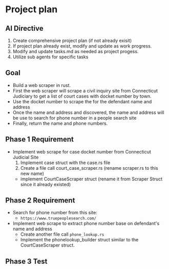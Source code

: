
# Project plan 

## AI Directive
1. Create comprehensive project plan (if not already exisit)
2. If project plan already exist, modify and update as work progress.
3. Modify and update tasks.md as needed as project progess.
4. Utilize sub agents for specific tasks

## Goal
- Build a web scraper in rust.
- First the web scraper will scrape a civil inquiry site from Connecticut Judiciary to get a list of court cases with docket number by town.
- Use the docket number to scrape the for the defendant name and address 
- Once the name and address and discovered, the name and address will be use to search for phone number in a people search site
- Finally, return the name and phone numbers.

## Phase 1 Requirement
- Implement web scrape for case docket number from Connecticut Judicial Site 
   1. Implement case struct with the case.rs file
   2. Create a file call court_case_scraper.rs (rename scraper.rs to this new name)
     * implement CourtCaseScraper struct (rename it from Scraper Struct since it already existed) 

## Phase 2 Requirement
- Search for phone number from this site:
  - `https://www.truepeoplesearch.com/`
- Implement web scrape to extract phone number base on defendant's name and address
  - Create another file call `phone_lookup.rs` 
  - Implement the phonelookup_builder struct similar to the CourtCaseScraper struct.



## Phase 3 Test
